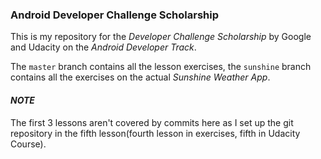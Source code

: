 ### Android Developer Challenge Scholarship
This is my repository for the *Developer Challenge Scholarship* by Google and Udacity on the *Android Developer Track*.

The `master` branch contains all the lesson exercises, the `sunshine` branch contains all the exercises on the actual _Sunshine Weather App_. 

#### _NOTE_

The first 3 lessons aren't covered by commits here as I set up the git repository in the fifth lesson(fourth lesson in exercises, fifth in Udacity Course).
